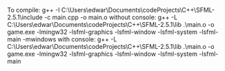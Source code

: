 To compile:
g++ -I C:\Users\edwar\Documents\codeProjects\C++\SFML-2.5.1\include -c main.cpp -o main.o
without console:
g++ -L C:\Users\edwar\Documents\codeProjects\C++\SFML-2.5.1\lib .\main.o -o game.exe -lmingw32 -lsfml-graphics -lsfml-window -lsfml-system -lsfml-main -mwindows
with console:
g++ -L C:\Users\edwar\Documents\codeProjects\C++\SFML-2.5.1\lib .\main.o -o game.exe -lmingw32 -lsfml-graphics -lsfml-window -lsfml-system -lsfml-main